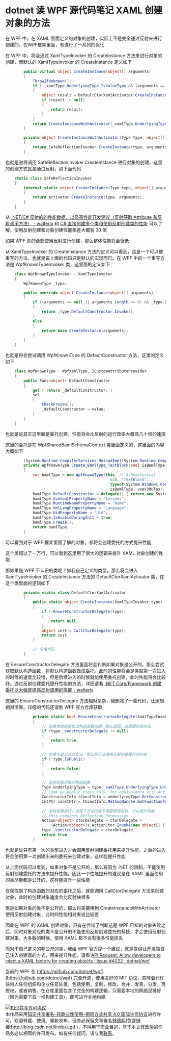 # dotnet 读 WPF 源代码笔记 XAML 创建对象的方法

在 WPF 中，在 XAML 里面定义的对象的创建，实际上不是完全通过反射来进行创建的，在WPF框架里面，有进行了一系列的优化

<!--more-->
<!-- CreateTime:2021/1/18 19:40:02 -->


<!-- 标签：WPF，WPF源代码 -->
<!-- 发布 -->

在 WPF 中，将会通过 XamlTypeInvoker 的 CreateInstance 方法来进行对象的创建，而默认的 XamlTypeInvoker 的 CreateInstance 定义如下

```csharp
        public virtual object CreateInstance(object[] arguments)
        {
            ThrowIfUnknown();
            if (!_xamlType.UnderlyingType.IsValueType && (arguments == null || arguments.Length == 0))
            {
                object result = DefaultCtorXamlActivator.CreateInstance(this);
                if (result != null)
                {
                    return result;
                }
            }
            return CreateInstanceWithActivator(_xamlType.UnderlyingType, arguments);
        }

        private object CreateInstanceWithActivator(Type type, object[] arguments)
        {
            return SafeReflectionInvoker.CreateInstance(type, arguments);
        }
```

也就是说将调用 SafeReflectionInvoker.CreateInstance 进行对象的创建，这里的创建方式就是通过反射，如下面代码

```csharp
    static class SafeReflectionInvoker
    {
        internal static object CreateInstance(Type type, object[] arguments)
        {
            return Activator.CreateInstance(type, arguments);
        }
    }
```

从 [.NET/C# 反射的的性能数据，以及高性能开发建议（反射获取 Attribute 和反射调用方法） - walterlv](https://blog.walterlv.com/post/dotnet-high-performance-reflection-suggestions.html ) 和 [C# 直接创建多个类和使用反射创建类的性能](https://blog.lindexi.com/post/C-%E7%9B%B4%E6%8E%A5%E5%88%9B%E5%BB%BA%E5%A4%9A%E4%B8%AA%E7%B1%BB%E5%92%8C%E4%BD%BF%E7%94%A8%E5%8F%8D%E5%B0%84%E5%88%9B%E5%BB%BA%E7%B1%BB%E7%9A%84%E6%80%A7%E8%83%BD.html ) 可以了解，使用反射创建和对象创建性能相差大概有 30 倍

如果 WPF 真的全部使用反射进行创建，那么整体性能将会很低

从 XamlTypeInvoker 的 CreateInstance 方法的定义可以看到，这是一个可以被重写的方法，也就是说上面的代码只是默认的实现而已。在 WPF 中的一个重写方法是 WpfKnownTypeInvoker 类，这里面的定义如下

```csharp
    class WpfKnownTypeInvoker : XamlTypeInvoker
    {
        WpfKnownType _type;

        public override object CreateInstance(object[] arguments)
        {
            if ((arguments == null || arguments.Length == 0) && _type.DefaultConstructor != null)
            {
                return _type.DefaultConstructor.Invoke();
            }
            else
            {
                return base.CreateInstance(arguments);
            }
        }
    }
```

也就是将会尝试调用 WpfKnownType 的 DefaultConstructor 方法，这里的定义如下

```csharp
    class WpfKnownType : WpfXamlType, ICustomAttributeProvider
    {
        public Func<object> DefaultConstructor
        {
            get { return _defaultConstructor; }
            set
            {
                CheckFrozen();
                _defaultConstructor = value;
            }
        }
    }
```

也就是说其实这里面是委托创建，性能将会比反射的运行效率大概高几十倍的速度

这里的委托是在 WpfSharedBamlSchemaContext 类里面定义的，这里面的内容大概如下

```csharp
        [System.Runtime.CompilerServices.MethodImpl(System.Runtime.CompilerServices.MethodImplOptions.NoInlining)]
        private WpfKnownType Create_BamlType_TextBlock(bool isBamlType, bool useV3Rules)
        {
            var bamlType = new WpfKnownType(this, // SchemaContext
                                              638, "TextBlock",
                                              typeof(System.Windows.Controls.TextBlock),
                                              isBamlType, useV3Rules);
            bamlType.DefaultConstructor = delegate() { return new System.Windows.Controls.TextBlock(); };
            bamlType.ContentPropertyName = "Inlines";
            bamlType.RuntimeNamePropertyName = "Name";
            bamlType.XmlLangPropertyName = "Language";
            bamlType.UidPropertyName = "Uid";
            bamlType.IsUsableDuringInit = true;
            bamlType.Freeze();
            return bamlType;
        }
```

可以看到对于 WPF 框架里面了解的对象，都将会创建委托的方式提升性能

这个类超过了一万行，可以看到这里用了很大的逻辑来提升 XAML 对象创建的性能

那如果是 WPF 不认识的类呢？如我自己定义的类型，那么将会进入 XamlTypeInvoker 的 CreateInstance 方法的 DefaultCtorXamlActivator 类，在这个类里面的逻辑如下

```csharp
        private static class DefaultCtorXamlActivator
        {
            public static object CreateInstance(XamlTypeInvoker type)
            {
                if (!EnsureConstructorDelegate(type))
                {
                    return null;
                }
                object inst = CallCtorDelegate(type);
                return inst;
            }

            // 忽略代码
        }
```

在 EnsureConstructorDelegate 方法里面将会判断如果对象是公开的，那么尝试获取默认构造函数，将默认构造函数做成委托。此时的性能将会是类型第一次进入的时候的速度比较慢，但是后续进入的时候就能使用委托创建，此时性能将会比较好。通过反射创建委托提升性能的方法，详细请看 [.NET Core/Framework 创建委托以大幅度提高反射调用的性能 - walterlv](https://blog.walterlv.com/post/create-delegate-to-improve-reflection-performance.html )

这里的 EnsureConstructorDelegate 方法相对复杂，我删减了一些代码，让逻辑相对清晰。详细的代码还请到 WPF 官方仓库获取

```csharp
            private static bool EnsureConstructorDelegate(XamlTypeInvoker type)
            {
            	// 如果类型初始化过构造函数创建，那么返回，这是缓存的方法
                if (type._constructorDelegate != null)
                {
                    return true;
                }

                // 如果不是公开的方法，那么将无法使用反射创建委托的科技
                if (!type.IsPublic)
                {
                    return false;
                }

                // 反射获取对象的构造函数
                Type underlyingType = type._xamlType.UnderlyingType.UnderlyingSystemType;
                // Look up public ctors only, for equivalence with Activator.CreateInstance
                ConstructorInfo tConstInfo = underlyingType.GetConstructor(Type.EmptyTypes);
                IntPtr constPtr = tConstInfo.MethodHandle.GetFunctionPointer();
               
                // 反射创建委托，这样下次访问就不需要使用反射，可以提升性能
                // This requires Reflection Permission
                Action<object> ctorDelegate = ctorDelegate =
                    (Action<object>)s_actionCtor.Invoke(new object[] { null, constPtr });
                type._constructorDelegate = ctorDelegate;
                return true;
            }
```

也就是说只有第一次的类型进入才会调用反射创建委托用来提升性能，之后的进入将会使用第一次创建出来的委托来创建对象，这样能提升性能

从上面代码可以看到，如果对象不是公开的，那么将因为 .NET 的限制，不能使用反射创建委托的方法来提升性能。因此一个性能提升的建议是在 XAML 里面使用的类尽量都是公开的，这样能提升一些性能

在获取到了构造函数的对应的委托之后，就能调用 CallCtorDelegate 方法来创建对象，此时的创建对象速度会比反射快很多

但是如果对象的类不是公开的，那么将需要用到 CreateInstanceWithActivator 使用反射创建对象，此时的性能相对来说比较差

因此在 WPF 的 XAML 创建对象，只有在尝试了判断这是 WPF 已知的对象失败之后，同时对象对应的类不是公开的不能使用反射创建委托的科技，才会使用反射创建对象。大多数的时候，使用 XAML 都不会有很多性能损失

而对于自己定义的非公开的类，我给 WPF 官方提一个建议，就是提供让开发端自己注入创建器的方式，用来提升性能，请看 [API Request: Allow developers to inject a XAML factory for creating objects · Issue #4022 · dotnet/wpf](https://github.com/dotnet/wpf/issues/4022 )

当前的 WPF 在 [https://github.com/dotnet/wpf](https://github.com/dotnet/wpf) 完全开源，使用友好的 MIT 协议，意味着允许任何人任何组织和企业任意处置，包括使用，复制，修改，合并，发表，分发，再授权，或者销售。在仓库里面包含了完全的构建逻辑，只需要本地的网络足够好（因为需要下载一堆构建工具），即可进行本地构建

<a rel="license" href="http://creativecommons.org/licenses/by-nc-sa/4.0/"><img alt="知识共享许可协议" style="border-width:0" src="https://licensebuttons.net/l/by-nc-sa/4.0/88x31.png" /></a><br />本作品采用<a rel="license" href="http://creativecommons.org/licenses/by-nc-sa/4.0/">知识共享署名-非商业性使用-相同方式共享 4.0 国际许可协议</a>进行许可。欢迎转载、使用、重新发布，但务必保留文章署名[林德熙](http://blog.csdn.net/lindexi_gd)(包含链接:http://blog.csdn.net/lindexi_gd )，不得用于商业目的，基于本文修改后的作品务必以相同的许可发布。如有任何疑问，请与我[联系](mailto:lindexi_gd@163.com)。
